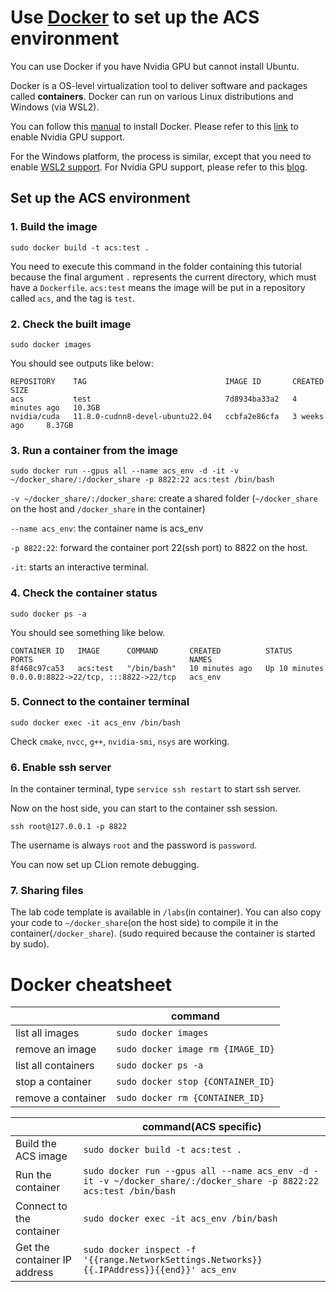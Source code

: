 # Use [Docker](https://www.docker.com/) to set up the ACS environment

You can use Docker if you have Nvidia GPU but cannot install Ubuntu.

Docker is a OS-level virtualization tool to deliver software and packages called **containers**. Docker can run on various Linux distributions and Windows (via WSL2).

You can follow this [manual](https://docs.docker.com/engine/install/ubuntu/) to install Docker. Please refer to this [link](https://docs.nvidia.com/datacenter/cloud-native/container-toolkit/install-guide.html#installing-on-ubuntu-and-debian) to enable Nvidia GPU support.

For the Windows platform, the process is similar, except that you need to enable [WSL2 support](https://docs.docker.com/desktop/windows/wsl/). For Nvidia GPU support, please refer to this [blog](https://www.docker.com/blog/wsl-2-gpu-support-for-docker-desktop-on-nvidia-gpus/).

## Set up the ACS environment

### 1. Build the image
```shell
sudo docker build -t acs:test .
```
You need to execute this command in the folder containing this tutorial because the final argument `.` represents the current directory, which must have a `Dockerfile`. `acs:test` means the image will be put in a repository called `acs`, and the tag is `test`.

### 2. Check the built image
```shell
sudo docker images
```
You should see outputs like below:
```shell
REPOSITORY    TAG                               IMAGE ID       CREATED         SIZE
acs           test                              7d8934ba33a2   4 minutes ago   10.3GB
nvidia/cuda   11.8.0-cudnn8-devel-ubuntu22.04   ccbfa2e86cfa   3 weeks ago     8.37GB
```

### 3. Run a container from the image
```shell
sudo docker run --gpus all --name acs_env -d -it -v ~/docker_share/:/docker_share -p 8822:22 acs:test /bin/bash
```
`-v ~/docker_share/:/docker_share`: create a shared folder (`~/docker_share` on the host and `/docker_share` in the container)

`--name acs_env`: the container name is acs_env

`-p 8822:22`: forward the container port 22(ssh port) to 8822 on the host.

`-it`: starts an interactive terminal.

### 4. Check the container status
```shell
sudo docker ps -a
```
You should see something like below.
```shell
CONTAINER ID   IMAGE      COMMAND       CREATED          STATUS          PORTS                                   NAMES
8f468c97ca53   acs:test   "/bin/bash"   10 minutes ago   Up 10 minutes   0.0.0.0:8822->22/tcp, :::8822->22/tcp   acs_env
```

### 5. Connect to the container terminal
```shell
sudo docker exec -it acs_env /bin/bash
```
Check `cmake`, `nvcc`, `g++`, `nvidia-smi`, `nsys` are working.

### 6. Enable ssh server
In the container terminal, type ```service ssh restart``` to start ssh server.

Now on the host side, you can start to the container ssh session.

```shell
ssh root@127.0.0.1 -p 8822
```

The username is always `root` and the password is `password`.

You can now set up CLion remote debugging.

### 7. Sharing files
The lab code template is available in `/labs`(in container). You can also copy your code to `~/docker_share`(on the host side) to compile it in the container(`/docker_share`). (sudo required because the container is started by sudo).




# Docker cheatsheet
|   |command|
|---|---|
|list all images|`sudo docker images`|
|remove an image|`sudo docker image rm {IMAGE_ID}`|
|list all containers|`sudo docker ps -a`|
|stop a container|`sudo docker stop {CONTAINER_ID}`|
|remove a container|`sudo docker rm {CONTAINER_ID}`|

|   |command(ACS specific)|
|---|---|
|Build the ACS image|`sudo docker build -t acs:test .`|
|Run the container|`sudo docker run --gpus all --name acs_env -d -it -v ~/docker_share/:/docker_share -p 8822:22 acs:test /bin/bash`|
|Connect to the container|`sudo docker exec -it acs_env /bin/bash`|
|Get the container IP address|`sudo docker inspect -f '{{range.NetworkSettings.Networks}}{{.IPAddress}}{{end}}' acs_env`|